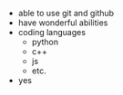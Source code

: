 * able to use git and github
* have wonderful abilities
* coding languages
  * python
  * c++
  * js
  * etc.
* yes
